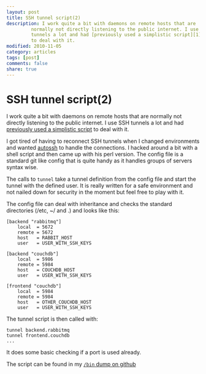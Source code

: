 ```yaml
---
layout: post
title: SSH tunnel script(2)
description: I work quite a bit with daemons on remote hosts that are
         normally not directly listening to the public internet. I use SSH
         tunnels a lot and had [previously used a simplistic script][1]
         to deal with it.
modified: 2010-11-05
category: articles
tags: [post]
comments: false
share: true
---
```


SSH tunnel script(2)
====================

I work quite a bit with daemons on remote hosts that are normally not
directly listening to the public internet. I use SSH tunnels a lot and
had [previously used a simplistic script][1] to deal with it.

I got tired of having to reconnect SSH tunnels when I changed
environments and wanted [autossh][2] to handle the connections. I hacked
around a bit with a shell script and then came up with his perl version.
The config file is a standard git like config that is quite handy as it
handles groups of servers syntax wise.

The calls to `tunnel` take a tunnel definition from the config file and
start the tunnel with the defined user. It is really written for a safe
environment and not nailed down for security in the moment but feel free
to play with it.

The config file can deal with inheritance and checks the standard directories
(/etc, ~/ and .) and looks like this:

    [backend "rabbitmq"]
        local  = 5672
        remote = 5672
        host   = RABBIT_HOST
        user   = USER_WITH_SSH_KEYS

    [backend "couchdb"]
        local  = 5986
        remote = 5984
        host   = COUCHDB_HOST
        user   = USER_WITH_SSH_KEYS

    [frontend "couchdb"]
        local  = 5984
        remote = 5984
        host   = OTHER_COUCHDB_HOST
        user   = USER_WITH_SSH_KEYS

The tunnel script is then called with:
    
    tunnel backend.rabbitmq
    tunnel frontend.couchdb
    ...

It does some basic checking if a port is used already.

The script can be found in my [`/bin` dump on github][3]

[1]: http://norbu09.org/2009/08/04/simple-ssh-tunnel-script.html
[2]: http://www.harding.motd.ca/autossh/
[3]: https://github.com/norbu09/bin/blob/master/tunnel

